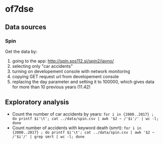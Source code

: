 # of7dse

## Data sources
### Spin
Get the data by:

1. going to the app: http://spin.sos112.si/spin2/javno/
2. selecting only "car accidents"
3. turning on developement console with network monitoring
4. copying GET request url from developement console
5. replacing the day parameter and setting it to 100000, which gives data for more than 10 previous years (11.42)

## Exploratory analysis
* Count the number of car accidents by years:
`for i in {2000..2017} ; do printf $i'\t'; cat ../data/spin.csv | awk '$2 ~ /'$i'/' | wc -l; done`
* Count number of accidents with keyword death (smrt): `for i in {2000..2017} ; do printf $i'\t'; cat ../data/spin.csv | awk '$2 ~ /'$i'/' | grep smrt | wc -l; done`
